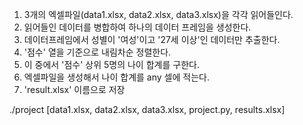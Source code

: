 1. 3개의 엑셀파일(data1.xlsx, data2.xlsx, data3.xlsx)을 각각 읽어들인다.
2. 읽어들인 데이터를 병합하여 하나의 데이터 프레임을 생성한다.
3. 데이터프레임에서 성별이 '여성'이고 '27세 이상'인 데이터만 추출한다.
4. '점수' 열을 기준으로 내림차순 정렬한다.
5. 이 중에서 '점수' 상위 5명의 나이 합계를 구한다.
6. 엑셀파일을 생성해서 나이 합계를 any 셀에 적는다.
7. 'result.xlsx' 이름으로 저장


./project
[data1.xlsx, data2.xlsx, data3.xlsx, project.py, results.xlsx]
